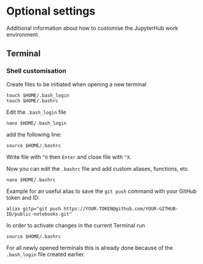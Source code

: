 # Optional settings
Additional information about how to customise the JupyterHub work environment.

## Terminal

### Shell customisation
Create files to be initiated when opening a new terminal
```
touch $HOME/.bash_login
touch $HOME/.bashrc
```
Edit the `.bash_login` file
```
nano $HOME/.bash_login
```
add the following line:
```
source $HOME/.bashrc
```
Write file with `^O` then `Enter` and close file with `^X`.

Now you can edit the `.bashrc` file and add custom aliases, functions, etc.
```
nano $HOME/.bashrc
```
        
Example for an useful alias to save the `git push` command with your GitHub token and ID:
```
alias gitp="git push https://YOUR-TOKEN@github.com/YOUR-GITHUB-ID/public-notebooks.git"
```

In order to activate changes in the current Terminal run
```
source $HOME/.bashrc
```
For all newly opened terminals this is already done because of the `.bash_login` file created earlier.